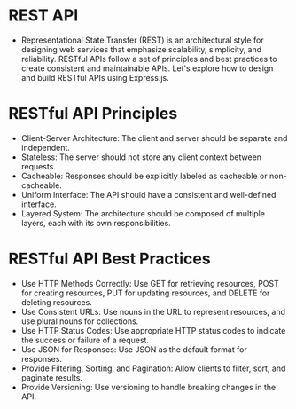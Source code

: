 # REST API
- Representational State Transfer (REST) is an architectural style for designing web services that emphasize scalability, simplicity, and reliability. RESTful APIs follow a set of principles and best practices to create consistent and maintainable APIs. Let's explore how to design and build RESTful APIs using Express.js.

# RESTful API Principles
- Client-Server Architecture: The client and server should be separate and independent.
- Stateless: The server should not store any client context between requests.
- Cacheable: Responses should be explicitly labeled as cacheable or non-cacheable.
- Uniform Interface: The API should have a consistent and well-defined interface.
- Layered System: The architecture should be composed of multiple layers, each with its own responsibilities.

# RESTful API Best Practices
- Use HTTP Methods Correctly: Use GET for retrieving resources, POST for creating resources, PUT for updating resources, and DELETE for deleting resources.
- Use Consistent URLs: Use nouns in the URL to represent resources, and use plural nouns for collections.
- Use HTTP Status Codes: Use appropriate HTTP status codes to indicate the success or failure of a request.
- Use JSON for Responses: Use JSON as the default format for responses.
- Provide Filtering, Sorting, and Pagination: Allow clients to filter, sort, and paginate results.
- Provide Versioning: Use versioning to handle breaking changes in the API.